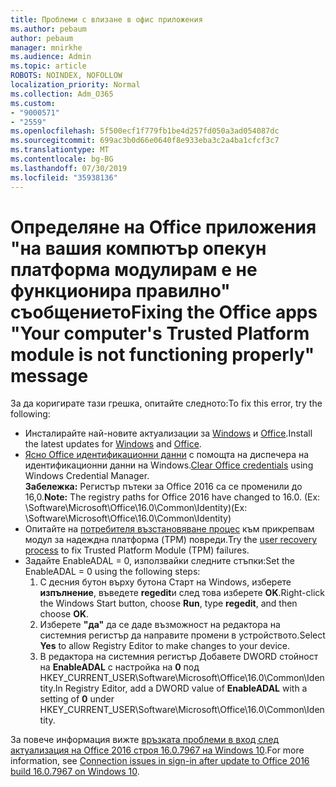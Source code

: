 ```yaml
---
title: Проблеми с влизане в офис приложения
ms.author: pebaum
author: pebaum
manager: mnirkhe
ms.audience: Admin
ms.topic: article
ROBOTS: NOINDEX, NOFOLLOW
localization_priority: Normal
ms.collection: Adm_O365
ms.custom:
- "9000571"
- "2559"
ms.openlocfilehash: 5f500ecf1f779fb1be4d257fd050a3ad054087dc
ms.sourcegitcommit: 699ac3b0d66e0640f8e933eba3c2a4ba1cfcf3c7
ms.translationtype: MT
ms.contentlocale: bg-BG
ms.lasthandoff: 07/30/2019
ms.locfileid: "35938136"
---
```

# <a name="fixing-the-office-apps-your-computers-trusted-platform-module-is-not-functioning-properly-message"></a><span data-ttu-id="520a0-102">Определяне на Office приложения "на вашия компютър опекун платформа модулирам е не функционира правилно" съобщението</span><span class="sxs-lookup"><span data-stu-id="520a0-102">Fixing the Office apps "Your computer's Trusted Platform module is not functioning properly" message</span></span>

<span data-ttu-id="520a0-103">За да коригирате тази грешка, опитайте следното:</span><span class="sxs-lookup"><span data-stu-id="520a0-103">To fix this error, try the following:</span></span>

- <span data-ttu-id="520a0-104">Инсталирайте най-новите актуализации за [Windows](https://support.microsoft.com/help/4027667/windows-10-update) и [Office](https://support.office.com/article/update-office-and-your-computer-with-microsoft-update-2ab296f3-7f03-43a2-8e50-46de917611c5).</span><span class="sxs-lookup"><span data-stu-id="520a0-104">Install the latest updates for [Windows](https://support.microsoft.com/help/4027667/windows-10-update) and [Office](https://support.office.com/article/update-office-and-your-computer-with-microsoft-update-2ab296f3-7f03-43a2-8e50-46de917611c5).</span></span>
- <span data-ttu-id="520a0-105">[Ясно Office идентификационни данни](https://docs.microsoft.com/eoffice/troubleshoot/error-messages/another-account-already-signed-in#step-3-clear-cached-credentials-on-the-computer) с помощта на диспечера на идентификационни данни на Windows.</span><span class="sxs-lookup"><span data-stu-id="520a0-105">[Clear Office credentials](https://docs.microsoft.com/eoffice/troubleshoot/error-messages/another-account-already-signed-in#step-3-clear-cached-credentials-on-the-computer) using Windows Credential Manager.</span></span><br/>
    <span data-ttu-id="520a0-106">**Забележка:** Регистър пътеки за Office 2016 са се променили до 16,0.</span><span class="sxs-lookup"><span data-stu-id="520a0-106">**Note:** The registry paths for Office 2016 have changed to 16.0.</span></span> <span data-ttu-id="520a0-107">(Ex: \Software\Microsoft\Office\16.0\Common\Identity\)</span><span class="sxs-lookup"><span data-stu-id="520a0-107">(Ex: \Software\Microsoft\Office\16.0\Common\Identity\)</span></span>
- <span data-ttu-id="520a0-108">Опитайте на [потребителя възстановяване процес](https://docs.microsoft.com/office365/troubleshoot/administration/connection-issue-when-sign-in-office-2016#symptom-2) към прикрепвам модул за надеждна платформа (TPM) повреди.</span><span class="sxs-lookup"><span data-stu-id="520a0-108">Try the [user recovery process](https://docs.microsoft.com/office365/troubleshoot/administration/connection-issue-when-sign-in-office-2016#symptom-2) to fix Trusted Platform Module (TPM) failures.</span></span>
- <span data-ttu-id="520a0-109">Задайте EnableADAL = 0, използвайки следните стъпки:</span><span class="sxs-lookup"><span data-stu-id="520a0-109">Set the EnableADAL = 0 using the following steps:</span></span>  
    1. <span data-ttu-id="520a0-110">С десния бутон върху бутона Старт на Windows, изберете **изпълнение**, въведете **regedit**и след това изберете **OK**.</span><span class="sxs-lookup"><span data-stu-id="520a0-110">Right-click the Windows Start button, choose **Run**, type **regedit**, and then choose **OK**.</span></span>
    2. <span data-ttu-id="520a0-111">Изберете **"да"** да се даде възможност на редактора на системния регистър да направите промени в устройството.</span><span class="sxs-lookup"><span data-stu-id="520a0-111">Select **Yes** to allow Registry Editor to make changes to your device.</span></span>
    3. <span data-ttu-id="520a0-112">В редактора на системния регистър Добавете DWORD стойност на **EnableADAL** с настройка на **0** под HKEY_CURRENT_USER\Software\Microsoft\Office\16.0\Common\Identity.</span><span class="sxs-lookup"><span data-stu-id="520a0-112">In Registry Editor, add a DWORD value of **EnableADAL** with a setting of **0** under HKEY_CURRENT_USER\Software\Microsoft\Office\16.0\Common\Identity.</span></span>

<span data-ttu-id="520a0-113">За повече информация вижте [връзката проблеми в вход след актуализация на Office 2016 строя 16.0.7967 на Windows 10](https://docs.microsoft.com/office365/troubleshoot/administration/connection-issue-when-sign-in-office-2016).</span><span class="sxs-lookup"><span data-stu-id="520a0-113">For more information, see [Connection issues in sign-in after update to Office 2016 build 16.0.7967 on Windows 10](https://docs.microsoft.com/office365/troubleshoot/administration/connection-issue-when-sign-in-office-2016).</span></span>